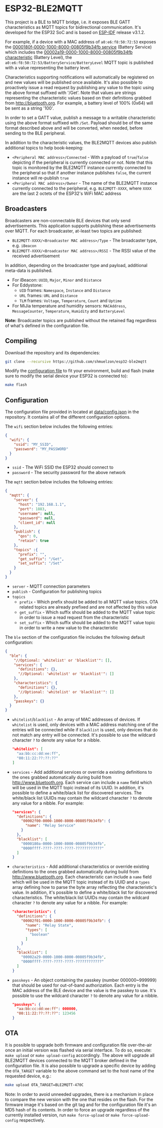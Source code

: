 # ESP32-BLE2MQTT

This project is a BLE to MQTT bridge, i.e. it exposes BLE GATT characteristics
as MQTT topics for bidirectional communication. It's developed for the ESP32 SoC
and is based on [ESP-IDF](https://github.com/espressif/esp-idf) release v3.1.2.

For example, if a device with a MAC address of `a0:e6:f8:50:72:53` exposes the
[0000180f-0000-1000-8000-00805f9b34fb service](https://developer.bluetooth.org/gatt/services/Pages/ServiceViewer.aspx?u=org.bluetooth.service.battery_service.xml)
(Battery Service) which includes the
[00002a19-0000-1000-8000-00805f9b34fb characteristic](https://developer.bluetooth.org/gatt/characteristics/Pages/CharacteristicViewer.aspx?u=org.bluetooth.characteristic.battery_level.xml)
(Battery Level), the `a0:e6:f8:50:72:53/BatteryService/BatteryLevel` MQTT topic
is published with a value representing the battery level.

Characteristics supporting notifications will automatically be registered on and
new values will be published once available. It's also possible to proactively
issue a read request by publishing any value to the topic using the above format
suffixed with '/Get'. Note that values are strings representing the
characteristic values based on their definitions grabbed from
http://bluetooth.org. For example, a battery level of 100% (0x64) will be sent
as a string '100'.

In order to set a GATT value, publish a message to a writable characteristic
using the above format suffixed with `/Set`. Payload should be of the same
format described above and will be converted, when needed, before sending to the
BLE peripheral.

In addition to the characteristic values, the BLE2MQTT devices also publish
additional topics to help book-keeping:
* `<Peripheral MAC address>/Connected` - With a payload of `true`/`false`
  depicting if the peripheral is currently connected or not. Note that this
  topic is monitored by the BLE2MQTT instance currently connected to the
  peripheral so that if another instance publishes `false`, the current instance
  will re-publish `true`
* `<Peripheral MAC address>/Owner` - The name of the BLE2MQTT instance currently
  connected to the peripheral, e.g. `BLE2MQTT-XXXX`, where `XXXX` are the last 2
  octets of the ESP32's WiFi MAC address

## Broadcasters

Broadcasters are non-connectable BLE devices that only send advertisements.
This application supports publishing these advertisements over MQTT.
For each broadcaster, at-least two topics are published:
* `BLE2MQTT-XXXX/<Broadcaster MAC address>/Type` - The broadcaster type, e.g.
  `iBeacon`
* `BLE2MQTT-XXXX/<Broadcaster MAC address>/RSSI` - The RSSI value of the
  received advertisement

In addition, depending on the broadcaster type and payload, additional meta-data
is published.
* For iBeacon: `UUID`, `Major`, `Minor` and `Distance`
* For Eddystone:
  * `UID` frames: `Namespace`, `Instance` and `Distance`
  * `URL` frames: `URL` and `Distance`
  * `TLM` frames: `Voltage`, `Temperature`, `Count` and `Uptime`
* For MiJia temperature and humidity sensors: `MACAddress`, `MessageCounter`,
  `Temperature`, `Humidity` and `BatteryLevel`

**Note:** Broadcaster topics are published without the retained flag regardless
of what's defined in the configuration file.

## Compiling

Download the repository and its dependencies:
```bash
git clone --recursive https://github.com/shmuelzon/esp32-ble2mqtt
```
Modify the [configuration file](#configuration) to fit your environment, build
and flash (make sure to modify the serial device your ESP32 is connected to):
```bash
make flash
```

## Configuration

The configuration file provided in located at
[data/config.json](data/config.json) in the repository. It contains all of the
different configuration options.

The `wifi` section below includes the following entries:
```json
{
  "wifi": {
    "ssid": "MY_SSID",
    "password": "MY_PASSWORD"
  }
}
```
* `ssid` - The WiFi SSID the ESP32 should connect to
* `password` - The security password for the above network

The `mqtt` section below includes the following entries:
```json
{
  "mqtt": {
    "server": {
      "host": "192.168.1.1",
      "port": 1883,
      "username": null,
      "password": null,
      "client_id": null
    },
    "publish": {
      "qos": 0,
      "retain": true
    },
    "topics" :{
      "prefix": "",
      "get_suffix": "/Get",
      "set_suffix": "/Set"
    }
  }
}
```
* `server` - MQTT connection parameters
* `publish` - Configuration for publishing topics
* `topics`
  * `prefix` - Which prefix should be added to all MQTT value topics. OTA
    related topics are already prefixed and are not affected by this value
  * `get_suffix` - Which suffix should be added to the MQTT value topic in order
    to issue a read request from the characteristic
  * `set_suffix` - Which suffix should be added to the MQTT value topic in order
    to write a new value to the characteristic

The `ble` section of the configuration file includes the following default
configuration:
```json
{
  "ble": {
    "//Optional: 'whitelist' or 'blacklist'": [],
    "services": {
      "definitions": {},
      "//Optional: 'whitelist' or 'blacklist'": []
    },
    "characteristics": {
      "definitions": {},
      "//Optional: 'whitelist' or 'blacklist'": []
    },
    "passkeys": {}
  }
}
```
* `whitelist`/`blacklist` - An array of MAC addresses of devices. If `whitelist`
  is used, only devices with a MAC address matching one of the entries will be
  connected while if `blacklist` is used, only devices that do not match any
  entry will be connected. It's possible to use the wildcard character `?` to
  denote any value for a nibble.

    ```json
    "whitelist": [
      "aa:bb:cc:dd:ee:ff",
      "00:11:22:??:??:??"
    ]
    ```
* `services` - Add additional services or override a existing definitions to the
  ones grabbed automatically during build from http://www.bluetooth.org. Each
  service can include a `name` field which will be used in the MQTT topic
  instead of its UUID. In addition, it's possible to define a white/black list
  for discovered services. The white/black list UUIDs may contain the wildcard
  character `?` to denote any value for a nibble. For example:

    ```json
    "services": {
      "definitions": {
        "00002f00-0000-1000-8000-00805f9b34fb": {
          "name": "Relay Service"
        }
      },
      "blacklist": [
        "0000180a-0000-1000-8000-00805f9b34fb",
        "0000ffff-????-????-????-????????????"
      ]
    }
    ```
* `characteristics` - Add additional characteristics or override existing
  definitions to the ones grabbed automatically during build from
  http://www.bluetooth.org. Each characteristic can include a `name` field which
  will be used in the MQTT topic instead of its UUID and a `types` array
  defining how to parse the byte array reflecting the characteristic's value.
  In addition, it's possible to define a white/black list for discovered
  characteristics. The white/black list UUIDs may contain the wildcard character
  `?` to denote any value for a nibble. For example:

    ```json
    "characteristics": {
      "definitions": {
        "00002f01-0000-1000-8000-00805f9b34fb": {
          "name": "Relay State",
          "types": [
            "boolean"
          ]
        }
      },
      "blacklist": [
        "00002a29-0000-1000-8000-00805f9b34fb",
        "0000ffff-????-????-????-????????????"
      ]
    }
    ```
* `passkeys` - An object containing the passkey (number 000000~999999) that
  should be used for out-of-band authorization. Each entry is the MAC address of
  the BLE device and the value is the passkey to use. It's possible to use the
  wildcard character `?` to denote any value for a nibble.

    ```json
    "passkeys": {
      "aa:bb:cc:dd:ee:ff": 000000,
      "00:11:22:??:??:??": 123456
    }
    ```

## OTA

It is possible to upgrade both firmware and configuration file over-the-air once
an initial version was flashed via serial interface. To do so, execute:
`make upload` or `make upload-config` accordingly.
The above will upgrade all BLE2MQTT devices connected to the MQTT broker defined
in the configuration file. It is also possible to upgrade a specific device by
adding the `OTA_TARGET` variable to the above command set to the host name of
the requested device, e.g.:
```bash
make upload OTA_TARGET=BLE2MQTT-470C
```

Note: In order to avoid unneeded upgrades, there is a mechanism in place to
compare the new version with the one that resides on the flash. For the firmware
image it's based on the git tag and for the configuration file it's an MD5 hash
of its contents. In order to force an upgrade regardless of the currently
installed version, run `make force-upload` or `make force-upload-config`
respectively.
